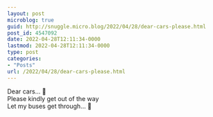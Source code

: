 ```yaml
---
layout: post
microblog: true
guid: http://snuggle.micro.blog/2022/04/28/dear-cars-please.html
post_id: 4547092
date: 2022-04-28T12:11:34-0000
lastmod: 2022-04-28T12:11:34-0000
type: post
categories:
- "Posts"
url: /2022/04/28/dear-cars-please.html
---
```

<p>Dear cars… 🚗<br />Please kindly get out of the way <br />Let my buses get through… 🚌</p>
